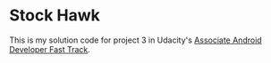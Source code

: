 # Stock Hawk

This is my solution code for project 3 in Udacity's [Associate Android Developer Fast Track](https://www.udacity.com/course/associate-android-developer-fast-track--nd818). 

